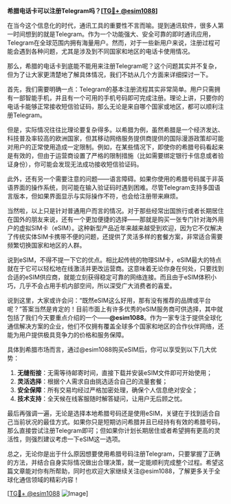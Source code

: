**希腊电话卡可以注册Telegram吗？[[TG💪+ @esim1088](https://t.me/s/esim1088)]**

在当今这个信息化的时代，通讯工具的重要性不言而喻。提到通讯软件，很多人第一时间想到的就是Telegram。作为一个功能强大、安全可靠的即时通讯应用，Telegram在全球范围内拥有海量用户。然而，对于一些新用户来说，注册过程可能会遇到各种问题，尤其是涉及到不同国家和地区的电话卡使用情况。

那么，希腊的电话卡到底能不能用来注册Telegram呢？这个问题其实并不复杂，但为了让大家更清楚地了解具体情况，我们不妨从几个方面来详细探讨一下。

首先，我们需要明确一点：Telegram的基本注册流程其实非常简单。用户只需拥有一部智能手机，并且有一个可用的手机号码即可完成注册。理论上讲，只要你的电话卡能够正常接收短信验证码，那么无论是来自哪个国家或地区，都可以顺利注册Telegram。

但是，实际情况往往比理论要复杂得多。以希腊为例，虽然希腊是一个经济发达、科技普及率较高的欧洲国家，但其移动网络服务提供商提供的国际漫游政策却可能对用户的正常使用造成一定限制。例如，在某些情况下，即使你的希腊号码看起来是有效的，但由于运营商设置了严格的限制措施（比如需要绑定银行卡信息或者验证身份），你可能会发现无法成功接收短信验证码。

此外，还有另一个需要注意的问题——语言障碍。如果你使用的希腊号码属于非英语界面的操作系统，则可能在输入验证码时遇到困难。尽管Telegram支持多国语言版本，但如果界面显示与实际操作不符，也会给注册带来麻烦。

当然啦，以上只是针对普通用户而言的情况。对于那些经常出国旅行或者长期居住在国外的朋友来说，还有一个更加便捷的选择——那就是购买一张专门针对海外用户的虚拟SIM卡（eSIM）。这种新型产品近年来越来越受到欢迎，因为它不仅解决了传统实体SIM卡携带不便的问题，还提供了灵活多样的套餐方案，非常适合需要频繁切换国家和地区的人群。

说到eSIM，不得不提一下它的优点。相比起传统的物理SIM卡，eSIM最大的特点就在于它可以轻松地在线激活并更改运营商。这意味着无论你身在何处，只要找到合适的eSIM供应商，就能立刻获得稳定可靠的网络连接。而且由于eSIM体积小巧，几乎不会占用手机内部空间，所以深受广大消费者的喜爱。

说到这里，大家或许会问：“既然eSIM这么好用，那有没有推荐的品牌或平台呢？”答案当然是肯定的！目前市面上有许多优秀的eSIM服务商可供选择，其中就包括了我们今天要重点介绍的一个——**@esim1088**。作为一家专注于提供全球化通信解决方案的企业，他们不仅拥有覆盖全球多个国家和地区的合作伙伴网络，还能为用户提供极具竞争力的价格和服务保障。

具体到希腊市场而言，通过@esim1088购买eSIM后，你可以享受到以下几大优势：

1. **无缝衔接**：无需等待邮寄时间，直接下载并安装eSIM文件即可开始使用；
2. **灵活选择**：根据个人需求自由挑选适合自己的流量套餐；
3. **安全保障**：所有交易均经过严格加密处理，确保个人信息绝对安全；
4. **技术支持**：全天候在线客服随时解答疑问，让用户无后顾之忧。

最后再强调一遍，无论是选择本地希腊号码还是使用eSIM，关键在于找到适合自己当前状况的最佳方式。如果你只是短期访问希腊并且已经持有有效的希腊号码，那么直接尝试注册Telegram即可；但如果你计划长期居住或者希望拥有更高的灵活性，则强烈建议考虑一下eSIM这一选项。

总之，无论你是出于什么原因想要使用希腊号码注册Telegram，只要掌握了正确的方法，并结合自身实际情况做出合理决策，就一定能顺利完成整个过程。希望这篇文章能对你有所帮助，同时也欢迎大家继续关注@esim1088，了解更多关于全球化通信领域的精彩内容！

[[TG💪+ @esim1088](https://t.me/s/esim1088) ![Image](https://i.postimg.cc/4NQfJmqS/Snipaste-2025-05-13-00-14-12.png)]